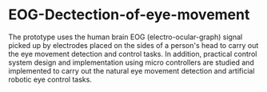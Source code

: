 # EOG-Dectection-of-eye-movement
The prototype uses the human brain EOG (electro-ocular-graph) signal picked up by electrodes placed on the sides of a person's head to carry out the eye movement detection and control tasks.
In addition, practical control system design and implementation using micro controllers are studied and implemented to carry out the natural eye movement detection and artificial robotic eye control tasks.
